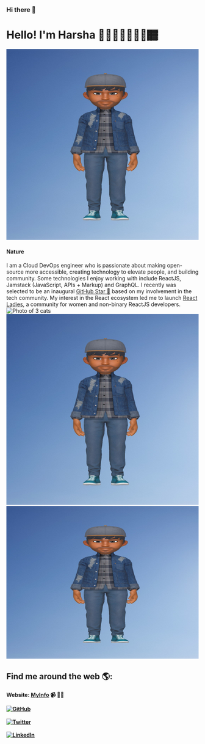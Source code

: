 ### Hi there 👋

<!--
**harshagv/harshagv** is a ✨ _special_ ✨ repository because its `README.md` (this file) appears on your GitHub profile.

Here are some ideas to get you started:

- 🔭 I’m currently working on ...
- 🌱 I’m currently learning ...
- 👯 I’m looking to collaborate on ...
- 🤔 I’m looking for help with ...
- 💬 Ask me about ...
- 📫 How to reach me: ...
- 😄 Pronouns: ...
- ⚡ Fun fact: ...
-->


# Hello! I'm Harsha 👋🏾‍👋🏾👨🏾‍💻🏾‍
<div class="container">
<img src="https://github.com/harshagv/harshagv/blob/master/20200407_153146.jpg" width="600" height="500" alt="banner that says Harsha - cloud devops engineer, content creator and community organizer alongside a cartoon illustration of Harsha">
	
  <div class="text-block">
    <h4>Nature</h4>
    I am a Cloud DevOps engineer who is passionate about making open-source more accessible, creating technology to elevate people, and building community. Some technologies I enjoy working with include ReactJS, Jamstack (JavaScript, APIs + Markup) and GraphQL. I recently was selected to be an inaugural <a href="https://stars.github.com/">GitHub Star 🌟</a> based on my involvement in the tech community.  My interest in the React ecosystem led me to launch <a href="https://www.meetup.com/React-Ladies/">React Ladies</a>, a community for women and non-binary ReactJS developers.
  </div>
 
 <img src="/pix/samples/18l.jpg" style="max-width:100%;" alt="Photo of 3 cats">
 <img src="https://github.com/harshagv/harshagv/blob/master/20200407_153146.jpg" width="600" height="500" class="thumbnail" alt="gvh">	
</div>

<img src="https://github.com/harshagv/harshagv/blob/master/20200407_153146.jpg" width="600" height="400" alt="banner that says Harsha - cloud devops engineer, content creator and community organizer alongside a cartoon illustration of Harsha">



## Find me around the web 🌎:
<b>Website:<b> <a href="https://harshagv.wixsite.com/myinfo">MyInfo</a> 📹 ✍🏾
<p align="left">
	<a href="https://github.com/harshagv"><img src="https://img.shields.io/github/followers/harshagv.svg?label=GitHub&style=social" alt="GitHub"></a>
	<br></br>
	<a href="https://twitter.com/harsha_gv"><img src="https://img.shields.io/twitter/follow/harsha_gv?label=Twitter&style=social" alt="Twitter"></a>
	<br></br>
	<a href="https://www.linkedin.com/in/harshagv"><img src="https://img.shields.io/badge/LinkedIn--_.svg?style=social&logo=linkedin" alt="LinkedIn"></a>
</p>
